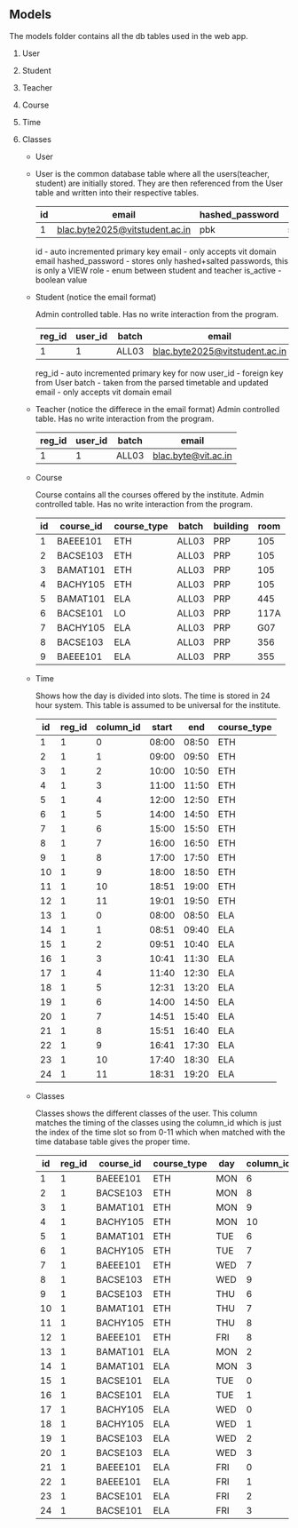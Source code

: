 ## Models
The models folder contains all the db tables used in the web app.

1. User
2. Student
3. Teacher
4. Course
5. Time
6. Classes


   - User
   - 
     User is the common database table where all the users(teacher, student) are initially stored. They are then referenced from the User table and written into their respective tables.
  
     
      | id | email                                   | hashed_password | role    | is_active |
      |----|-----------------------------------------|-----------------------|---------|-----------|
      | 1  | blac.byte2025@vitstudent.ac.in | pbk                   | student | 1         |
     
     id - auto incremented primary key
     email - only accepts vit domain email
     hashed_password - stores only hashed+salted passwords, this is only a VIEW
     role - enum between student and teacher
     is_active - boolean value
   
   - Student (notice the email format)
     
     Admin controlled table. Has no write interaction from the program.
  
     
     | reg_id | user_id | batch | email                                   |
     |--------|---------|-------|-----------------------------------------|
     | 1      | 1       | ALL03  | blac.byte2025@vitstudent.ac.in |
     
     reg_id - auto incremented primary key for now
     user_id - foreign key from User
     batch - taken from the parsed timetable and updated
     email - only accepts vit domain email

   - Teacher (notice the differece in the email format)
     Admin controlled table. Has no write interaction from the program.
  
     
     | reg_id | user_id | batch | email                                   |
     |--------|---------|-------|-----------------------------------------|
     | 1      | 1       | ALL03  | blac.byte@vit.ac.in |  
     
   - Course
     
     Course contains all the courses offered by the institute. Admin controlled table. Has no write interaction from the program.
     
      | id | course_id | course_type | batch | building | room |
      |----|-----------|-------------|-------|----------|------|
      | 1  | BAEEE101  | ETH         | ALL03 | PRP      | 105  |
      | 2  | BACSE103  | ETH         | ALL03 | PRP      | 105  |
      | 3  | BAMAT101  | ETH         | ALL03 | PRP      | 105  |
      | 4  | BACHY105  | ETH         | ALL03 | PRP      | 105  |
      | 5  | BAMAT101  | ELA         | ALL03 | PRP      | 445  |
      | 6  | BACSE101  | LO          | ALL03 | PRP      | 117A |
      | 7  | BACHY105  | ELA         | ALL03 | PRP      | G07  |
      | 8  | BACSE103  | ELA         | ALL03 | PRP      | 356  |
      | 9  | BAEEE101  | ELA         | ALL03 | PRP      | 355  |

   - Time
     
     Shows how the day is divided into slots. The time is stored in 24 hour system. 
     This table is assumed to be universal for the institute.
     
      | id  | reg_id | column_id | start | end   | course_type |
      |-----|--------|-----------|-------|-------|-------------|
      | 1  | 1      | 0         | 08:00 | 08:50 | ETH         |
      | 2  | 1      | 1         | 09:00 | 09:50 | ETH         |
      | 3  | 1      | 2         | 10:00 | 10:50 | ETH         |
      | 4 | 1      | 3         | 11:00 | 11:50 | ETH         |
      | 5 | 1      | 4         | 12:00 | 12:50 | ETH         |
      | 6 | 1      | 5         | 14:00 | 14:50 | ETH         |
      | 7 | 1      | 6         | 15:00 | 15:50 | ETH         |
      | 8 | 1      | 7         | 16:00 | 16:50 | ETH         |
      | 9 | 1      | 8         | 17:00 | 17:50 | ETH         |
      | 10 | 1      | 9         | 18:00 | 18:50 | ETH         |
      | 11 | 1      | 10        | 18:51 | 19:00 | ETH         |
      | 12 | 1      | 11        | 19:01 | 19:50 | ETH         |
      | 13 | 1      | 0         | 08:00 | 08:50 | ELA         |
      | 14 | 1      | 1         | 08:51 | 09:40 | ELA         |
      | 15 | 1      | 2         | 09:51 | 10:40 | ELA         |
      | 16 | 1      | 3         | 10:41 | 11:30 | ELA         |
      | 17 | 1      | 4         | 11:40 | 12:30 | ELA         |
      | 18 | 1      | 5         | 12:31 | 13:20 | ELA         |
      | 19 | 1      | 6         | 14:00 | 14:50 | ELA         |
      | 20 | 1      | 7         | 14:51 | 15:40 | ELA         |
      | 21 | 1      | 8         | 15:51 | 16:40 | ELA         |
      | 22 | 1      | 9         | 16:41 | 17:30 | ELA         |
      | 23 | 1      | 10        | 17:40 | 18:30 | ELA         |
      | 24 | 1      | 11        | 18:31 | 19:20 | ELA         |

   - Classes
     
     Classes shows the different classes of the user. This column matches the timing of the classes using the column_id which is just the index of the time slot so from 0-11 which when            matched with the time database table gives the proper time.
     
      | id  | reg_id | course_id | course_type | day  | column_id |
      |-----|--------|-----------|-------------|------|-----------|
      | 1   | 1      | BAEEE101  | ETH         | MON  | 6         |
      | 2   | 1      | BACSE103  | ETH         | MON  | 8         |
      | 3   | 1      | BAMAT101  | ETH         | MON  | 9         |
      | 4   | 1      | BACHY105  | ETH         | MON  | 10        |
      | 5   | 1      | BAMAT101  | ETH         | TUE  | 6         |
      | 6   | 1      | BACHY105  | ETH         | TUE  | 7         |
      | 7   | 1      | BAEEE101  | ETH         | WED  | 7         |
      | 8   | 1      | BACSE103  | ETH         | WED  | 9         |
      | 9   | 1      | BACSE103  | ETH         | THU  | 6         |
      | 10  | 1      | BAMAT101  | ETH         | THU  | 7         |
      | 11  | 1      | BACHY105  | ETH         | THU  | 8         |
      | 12  | 1      | BAEEE101  | ETH         | FRI  | 8         |
      | 13  | 1      | BAMAT101  | ELA         | MON  | 2         |
      | 14  | 1      | BAMAT101  | ELA         | MON  | 3         |
      | 15  | 1      | BACSE101  | ELA         | TUE  | 0         |
      | 16  | 1      | BACSE101  | ELA         | TUE  | 1         |
      | 17  | 1      | BACHY105  | ELA         | WED  | 0         |
      | 18  | 1      | BACHY105  | ELA         | WED  | 1         |
      | 19  | 1      | BACSE103  | ELA         | WED  | 2         |
      | 20  | 1      | BACSE103  | ELA         | WED  | 3         |
      | 21  | 1      | BAEEE101  | ELA         | FRI  | 0         |
      | 22  | 1      | BAEEE101  | ELA         | FRI  | 1         |
      | 23  | 1      | BACSE101  | ELA         | FRI  | 2         |
      | 24  | 1      | BACSE101  | ELA         | FRI  | 3         |
